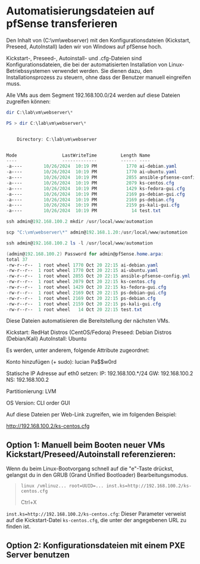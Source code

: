 # Automatisierungsdateien auf pfSense transferieren

Den Inhalt von (C:\vm\webserver) mit den Konfigurationsdateien (Kickstart, Preseed, AutoInstall) laden wir von Windows auf pfSense hoch.

Kickstart-, Preseed-, Autoinstall- und .cfg-Dateien sind Konfigurationsdateien, die bei der automatisierten Installation von Linux-Betriebssystemen verwendet werden. Sie dienen dazu, den Installationsprozess zu steuern, ohne dass der Benutzer manuell eingreifen muss. 

Alle VMs aus dem Segment 192.168.100.0/24 werden auf diese Dateien zugreifen können:

```powershell
dir C:\lab\vm\webserver\*
```
```powershell
PS > dir C:\lab\vm\webserver\*


    Directory: C:\lab\vm\webserver


Mode                 LastWriteTime         Length Name
----                 -------------         ------ ----
-a----        10/26/2024  10:19 PM           1770 ai-debian.yaml
-a----        10/26/2024  10:19 PM           1770 ai-ubuntu.yaml
-a----        10/26/2024  10:19 PM           2855 ansible-pfsense-config.yml
-a----        10/26/2024  10:19 PM           2079 ks-centos.cfg
-a----        10/26/2024  10:19 PM           1429 ks-fedora-gui.cfg
-a----        10/26/2024  10:19 PM           2169 ps-debian-gui.cfg
-a----        10/26/2024  10:19 PM           2169 ps-debian.cfg
-a----        10/26/2024  10:19 PM           2159 ps-kali-gui.cfg
-a----        10/26/2024  10:19 PM             14 test.txt
```
```powershell
ssh admin@192.168.100.2 mkdir /usr/local/www/automation
```
```powershell
scp "C:\vm\webserver\*" admin@192.168.1.20:/usr/local/www/automation
```
```powershell
ssh admin@192.168.100.2 ls -l /usr/local/www/automation
```
```powershell
(admin@192.168.100.2) Password for admin@pfSense.home.arpa:
total 37
-rw-r--r--  1 root wheel 1770 Oct 20 22:15 ai-debian.yaml
-rw-r--r--  1 root wheel 1770 Oct 20 22:15 ai-ubuntu.yaml
-rw-r--r--  1 root wheel 2855 Oct 20 22:15 ansible-pfsense-config.yml
-rw-r--r--  1 root wheel 2079 Oct 20 22:15 ks-centos.cfg
-rw-r--r--  1 root wheel 1429 Oct 20 22:15 ks-fedora-gui.cfg
-rw-r--r--  1 root wheel 2169 Oct 20 22:15 ps-debian-gui.cfg
-rw-r--r--  1 root wheel 2169 Oct 20 22:15 ps-debian.cfg
-rw-r--r--  1 root wheel 2159 Oct 20 22:15 ps-kali-gui.cfg
-rw-r--r--  1 root wheel   14 Oct 20 22:15 test.txt
```

Diese Dateien automatisieren die Bereitstellung der nächsten VMs. 

Kickstart: RedHat Distros (CentOS/Fedora)
Preseed: Debian Distros (Debian/Kali)
AutoInstall: Ubuntu

Es werden, unter anderem, folgende Attribute zugeordnet:

Konto hinzufügen (+ sudo): 
lucian
Pa$$w0rd

Statische IP Adresse auf eth0 setzen:
IP: 192.168.100.*/24
GW: 192.168.100.2
NS: 192.168.100.2

Partitionierung: 
LVM

OS Version: 
CLI order GUI


Auf diese Dateien per Web-Link zugreifen, wie im folgenden Beispiel:

http://192.168.100.2/ks-centos.cfg


## Option 1: Manuell beim Booten neuer VMs Kickstart/Preseed/Autoinstall referenzieren:

Wenn du beim Linux-Bootvorgang schnell auf die "e"-Taste drückst, gelangst du in den GRUB (Grand Unified Bootloader) Bearbeitungsmodus.

> `linux /vmlinuz... root=UUID=... inst.ks=http://192.168.100.2/ks-centos.cfg`
>
> Ctrl+X

`inst.ks=http://192.168.100.2/ks-centos.cfg`: Dieser Parameter verweist auf die Kickstart-Datei `ks-centos.cfg`, die unter der angegebenen URL zu finden ist.


## Option 2: Konfigurationsdateien mit einem PXE Server benutzen
